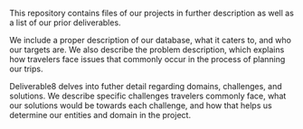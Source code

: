 
This repository contains files of our projects in further description as well as a list of our prior deliverables.

We include a proper description of our database, what it caters to, and who our targets are. We also describe the problem description, which explains how travelers face issues that commonly occur in the process of planning our trips.

Deliverable8 delves into futher detail regarding domains, challenges, and solutions. We describe specific challenges travelers commonly face, what our solutions would be towards each challenge, and how that helps us determine our entities and domain in the project.

